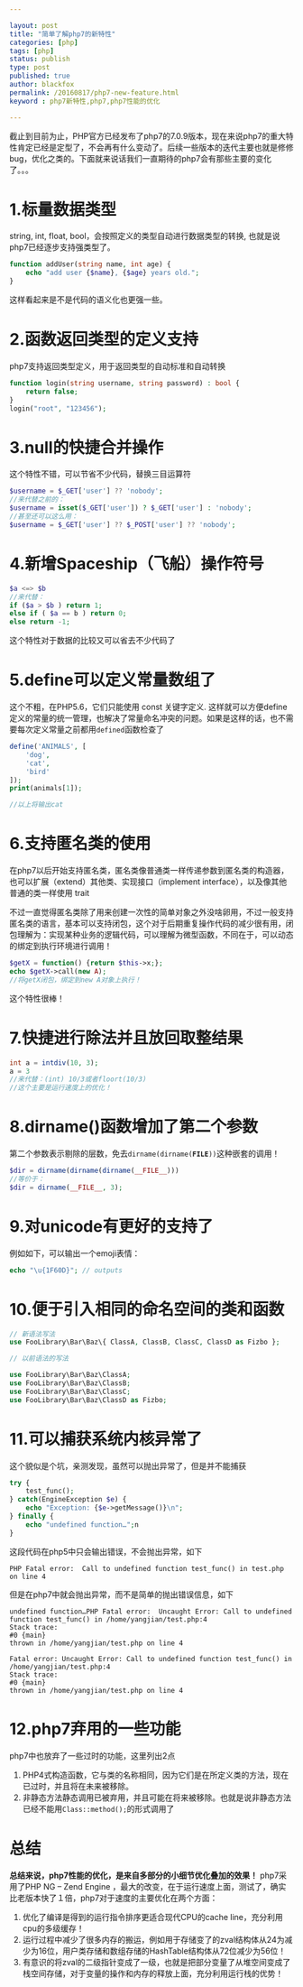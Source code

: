 ```yaml
---

layout: post
title: "简单了解php7的新特性"
categories: [php]
tags: [php]
status: publish
type: post
published: true
author: blackfox
permalink: /20160817/php7-new-feature.html
keyword : php7新特性,php7,php7性能的优化

--- 
```

截止到目前为止，PHP官方已经发布了php7的7.0.9版本，现在来说php7的重大特性肯定已经是定型了，不会再有什么变动了。后续一些版本的迭代主要也就是修修bug，优化之类的。下面就来说话我们一直期待的php7会有那些主要的变化了。。。

1.标量数据类型
====
string, int, float, bool，会按照定义的类型自动进行数据类型的转换, 也就是说php7已经逐步支持强类型了。

```php
function addUser(string name, int age) {
	echo "add user {$name}, {$age} years old.";
}
```
这样看起来是不是代码的语义化也更强一些。

2.函数返回类型的定义支持
====
php7支持返回类型定义，用于返回类型的自动标准和自动转换

```php
function login(string username, string password) : bool {
	return false;
}
login("root", "123456");
```

3.null的快捷合并操作
====
这个特性不错，可以节省不少代码，替换三目运算符

```php
$username = $_GET['user'] ?? 'nobody';
//来代替之前的：
$username = isset($_GET['user']) ? $_GET['user'] : 'nobody';
//甚至还可以这么用：
$username = $_GET['user'] ?? $_POST['user'] ?? 'nobody';
```

4.新增Spaceship（飞船）操作符号
===

```php
$a <=> $b
//来代替：
if ($a > $b ) return 1;
else if ( $a == b ) return 0;
else return -1;
```
这个特性对于数据的比较又可以省去不少代码了

5.define可以定义常量数组了
====

这个不粗，在PHP5.6，它们只能使用 const 关键字定义. 这样就可以方便define定义的常量的统一管理，也解决了常量命名冲突的问题。如果是这样的话，也不需要每次定义常量之前都用<code>defined</code>函数检查了

```php
define('ANIMALS', [
    'dog',
    'cat',
    'bird'
]);
print(animals[1]);

//以上将输出cat
```


6.支持匿名类的使用
====
在php7以后开始支持匿名类，匿名类像普通类一样传递参数到匿名类的构造器，也可以扩展（extend）其他类、实现接口（implement interface），以及像其他普通的类一样使用 trait

不过一直觉得匿名类除了用来创建一次性的简单对象之外没啥卵用，不过一般支持匿名类的语言，基本可以支持闭包，这个对于后期重复操作代码的减少很有用，闭包理解为：实现某种业务的逻辑代码，可以理解为微型函数，不同在于，可以动态的绑定到执行环境进行调用！

```php
$getX = function() {return $this->x;};
echo $getX->call(new A);
//将getX闭包，绑定到new A对象上执行！
```
这个特性很棒！


7.快捷进行除法并且放回取整结果
===

```php
int a = intdiv(10, 3);
a = 3
//来代替：(int) 10/3或者floort(10/3)
//这个主要是运行速度上的优化！
```

8.dirname()函数增加了第二个参数
===
第二个参数表示剔除的层数，免去<code>dirname(dirname(__FILE__))</code>这种嵌套的调用！

```php 
$dir = dirname(dirname(dirname(__FILE__)))
//等价于：
$dir = dirname(__FILE__, 3);
```

9.对unicode有更好的支持了
====

例如如下，可以输出一个emoji表情：

```php
echo "\u{1F60D}"; // outputs 
```

10.便于引入相同的命名空间的类和函数
====

```php
// 新语法写法
use FooLibrary\Bar\Baz\{ ClassA, ClassB, ClassC, ClassD as Fizbo };

// 以前语法的写法

use FooLibrary\Bar\Baz\ClassA;
use FooLibrary\Bar\Baz\ClassB;
use FooLibrary\Bar\Baz\ClassC;
use FooLibrary\Bar\Baz\ClassD as Fizbo;
```

11.可以捕获系统内核异常了
====
这个貌似是个坑，亲测发现，虽然可以抛出异常了，但是并不能捕获

```php 
try {
	test_func();
} catch(EngineException $e) {
	echo "Exception: {$e->getMessage()}\n";
} finally {
	echo "undefined function…";n
}   
```
这段代码在php5中只会输出错误，不会抛出异常，如下

```
PHP Fatal error:  Call to undefined function test_func() in test.php on line 4
```

但是在php7中就会抛出异常，而不是简单的抛出错误信息，如下

```
undefined function…PHP Fatal error:  Uncaught Error: Call to undefined function test_func() in /home/yangjian/test.php:4
Stack trace:
#0 {main}
thrown in /home/yangjian/test.php on line 4

Fatal error: Uncaught Error: Call to undefined function test_func() in /home/yangjian/test.php:4
Stack trace:
#0 {main}
thrown in /home/yangjian/test.php on line 4

```

12.php7弃用的一些功能
====

php7中也放弃了一些过时的功能，这里列出2点
1. PHP4式构造函数，它与类的名称相同，因为它们是在所定义类的方法，现在已过时，并且将在未来被移除。
2. 非静态方法静态调用已被弃用，并且可能在将来被移除。也就是说非静态方法已经不能用<code>Class::method();</code>的形式调用了

总结 
====

<strong>总结来说，php7性能的优化，是来自多部分的小细节优化叠加的效果！</strong>
php7采用了PHP NG – Zend Engine ，最大的改变，在于运行速度上面，测试了，确实比老版本快了１倍，php7对于速度的主要优化在两个方面：

1. 优化了编译是得到的运行指令排序更适合现代CPU的cache line，充分利用cpu的多级缓存！
2. 运行过程中减少了很多内存的搬运，例如用于存储变了的zval结构体从24为减少为16位，用户类存储和数组存储的HashTable结构体从72位减少为56位！
3. 有意识的将zval的二级指针变成了一级，也就是把部分变量了从堆空间变成了栈空间存储，对于变量的操作和内存的释放上面，充分利用运行栈的优势！


